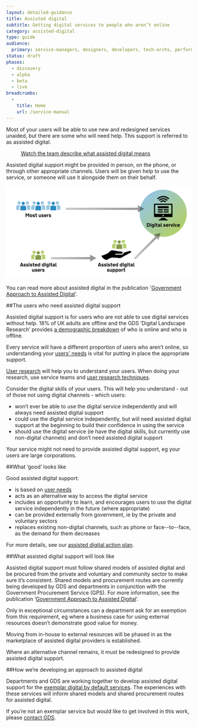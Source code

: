 ```yaml
---
layout: detailed-guidance
title: Assisted digital
subtitle: Getting digital services to people who aren’t online
category: assisted-digital
type: guide
audience:
  primary: service-managers, designers, developers, tech-archs, performance-analysts, user-researchers, content-designers
status: draft
phases:
  - discovery
  - alpha
  - beta
  - live
breadcrumbs:
  -
    title: Home
    url: /service-manual
---
```


Most of your users will be able to use new and redesigned services unaided, but there are some who will need help. This support is referred to as assisted digital.

<figure class="media-player-wrapper video">
	<a href="https://www.youtube.com/watch?v=CnCCmwxdPWQ">Watch the team describe what assisted digital means</a
	>
</figure>

Assisted digital support might be provided in person, on the phone, or through other appropriate channels. Users will be given help to use the service, or someone will use it alongside them on their behalf.

<img src="/service-manual/assets/images/ad-image.jpg" alt="Diagram showing the digital and assisted digital routes to a digital service" />

You can read more about assisted digital in the publication '[Government Approach to Assisted Digital](http://publications.cabinetoffice.gov.uk/digital/assisted/)’.

##The users who need assisted digital support

Assisted digital support is for users who are not able to use digital services without help. 18% of UK adults are offline and the GDS ‘Digital Landscape Research’ provides [a demographic breakdown](http://publications.cabinetoffice.gov.uk/digital/research/#fig-5) of who is online and who is offline.

Every service will have a different proportion of users who aren’t online, so understanding your [users' needs](/service-manual/user-centered-design/user-needs.html) is vital for putting in place the appropriate support.

[User research](/service-manual/user-centered-design/introduction-to-user-research.html) will help you to understand your users. When doing your research, use service teams and [user research techniques](/service-manual/user-centered-design/user-research#tips-for-user-research).

Consider the digital skills of your users. This will help you understand - out of those not using digital channels - which users:

* won’t ever be able to use the digital service independently and will always need assisted digital support
* could use the digital service independently, but will need assisted digital support at the beginning to build their confidence in using the service
* should use the digital service (ie have the digital skills, but currently use non-digital channels) and don’t need assisted digital support

Your service might not need to provide assisted digital support, eg your users are large corporations.

##What ‘good’ looks like

Good assisted digital support:

* is based on [user needs](/service-manual/user-centered-design/user-needs.html)
* acts as an alternative way to access the digital service
* includes an opportunity to learn, and encourages users to use the digital service independently in the future (where appropriate)
* can be provided externally from government, ie by the private and voluntary sectors
* replaces existing non-digital channels, such as phone or face--to--face, as the demand for them decreases

For more details, see our [assisted digital action plan](/service-manual/assisted-digital/action-plan.html).

##What assisted digital support will look like

Assisted digital support must follow shared models of assisted digital and be procured from the private and voluntary and community sector to make sure it’s consistent. Shared models and procurement routes are currently being developed by GDS and departments in conjunction with the Government Procurement Service (GPS). For more information, see the publication ‘[Government Approach to Assisted Digital](http://publications.cabinetoffice.gov.uk/digital/assisted/)’.

Only in exceptional circumstances can a department ask for an exemption from this requirement, eg where a business case for using external resources doesn’t demonstrate good value for money.

Moving from in-house to external resources will be phased in as the marketplace of assisted digital providers is established.

Where an alternative channel remains, it must be redesigned to provide assisted digital support.

##How we’re developing an approach to assisted digital

Departments and GDS are working together to develop assisted digital support for the [exemplar digital by default services](http://publications.cabinetoffice.gov.uk/digital/strategy/#action-05). The experiences with these services will inform shared models and shared procurement routes for assisted digital.

If you’re not an exemplar service but would like to get involved in this work, please [contact GDS](/service-manual/feedback).